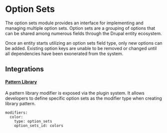 # Option Sets

The option sets module provides an interface for implementing and managing multiple option sets. Option sets are a grouping of options that can be shared among numerous fields through the Drupal entity ecosystem.

Once an entity starts utilizing an option sets field type, only new options can be added. Existing option keys are unable to be removed or changed until all dependencies have been exonerated from the system.

## Integrations 

#### [Pattern Library](https://github.com/droath/pattern_library)
A pattern library modifier is exposed via the plugin system. It allows developers to define specific option sets as the modifier type when creating library pattern.

```
modifiers:
  color:
    type: option_sets
    option_sets_id: colors
```
